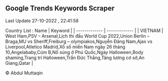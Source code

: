 

## Google Trends Keywords Scraper 
 
Last Update 27-10-2022 , 22:41:58

Country List :
 Name  | Keyword |
| ------------- | ------------- |
| VIETNAM | West Ham,PSV – Arsenal,Lịch thi đấu World Cup 2022,Union Berlin – Braga,MU vs Sheriff,Freiburg – olympiakos,Nguyễn Đăng Nam,Ajax vs Liverpool,Atletico Madrid,Xổ số miền Nam ngày 26 tháng 10,Angelababy,Cúm B,Nổ súng ở Phú Quốc,Ngày Halloween,Body shaming,Trang trí Halloween,Trần Đức Thắng,Tăng lương cơ sở,An Giang,Qatar |



© Abdul Muttaqin 
